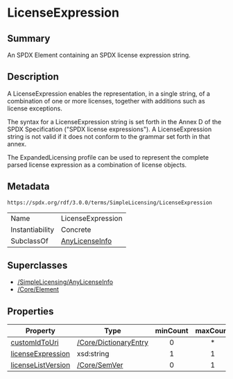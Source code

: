 <!-- Automatically generated by spec-parser v2.1.0 on 2024-06-17T15:44:58.460830+00:00 -->
<!-- SPDX-License-Identifier: Community-Spec-1.0 -->

# LicenseExpression

## Summary

An SPDX Element containing an SPDX license expression string.


## Description

A LicenseExpression enables the representation, in a single string, of a
combination of one or more licenses, together with additions such as license
exceptions.

The syntax for a LicenseExpression string is set forth in the Annex D
of the SPDX Specification ("SPDX license expressions"). A LicenseExpression string is
not valid if it does not conform to the grammar set forth in that annex.

The ExpandedLicensing profile can be used to represent the complete parsed
license expression as a combination of license objects.


## Metadata

`https://spdx.org/rdf/3.0.0/terms/SimpleLicensing/LicenseExpression`


| | |
|---|---|
| Name | LicenseExpression |
| Instantiability | Concrete |
| SubclassOf | [AnyLicenseInfo](../Classes/AnyLicenseInfo.md) |


## Superclasses

* [/SimpleLicensing/AnyLicenseInfo](../../SimpleLicensing/Classes/AnyLicenseInfo.md)
* [/Core/Element](../../Core/Classes/Element.md)




## Properties

| Property | Type | minCount | maxCount |
|---|---|:---:|:---:|
| [customIdToUri](../Properties/customIdToUri.md) | [/Core/DictionaryEntry](../../Core/Classes/DictionaryEntry.md) | 0 | * |
| [licenseExpression](../Properties/licenseExpression.md) | xsd:string | 1 | 1 |
| [licenseListVersion](../Properties/licenseListVersion.md) | [/Core/SemVer](../../Core/Datatypes/SemVer.md) | 0 | 1 |


